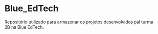 # Blue_EdTech
Repositório utilizado para armazenar os projetos desenvolvidos pal turma 2B na Blue EdTech. 
